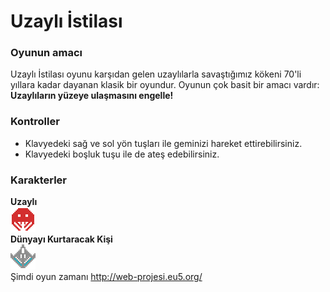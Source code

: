 # Uzaylı İstilası
### Oyunun amacı 
Uzaylı İstilası oyunu karşıdan gelen uzaylılarla savaştığımız kökeni 70'li yıllara kadar dayanan klasik bir oyundur.
Oyunun çok basit bir amacı vardır:
**Uzaylıların yüzeye ulaşmasını engelle!**
### Kontroller

- Klavyedeki sağ ve sol yön tuşları ile geminizi hareket ettirebilirsiniz.
- Klavyedeki boşluk tuşu ile de ateş edebilirsiniz.

### Karakterler
**Uzaylı**
</br>
![alt text](https://raw.githubusercontent.com/dogukanyildiz99/space_invaders_2d_game/main/alien.png)
</br>
**Dünyayı Kurtaracak Kişi**
</br>
![alt text](https://raw.githubusercontent.com/dogukanyildiz99/space_invaders_2d_game/main/player.png)
</br>
Şimdi oyun zamanı http://web-projesi.eu5.org/
